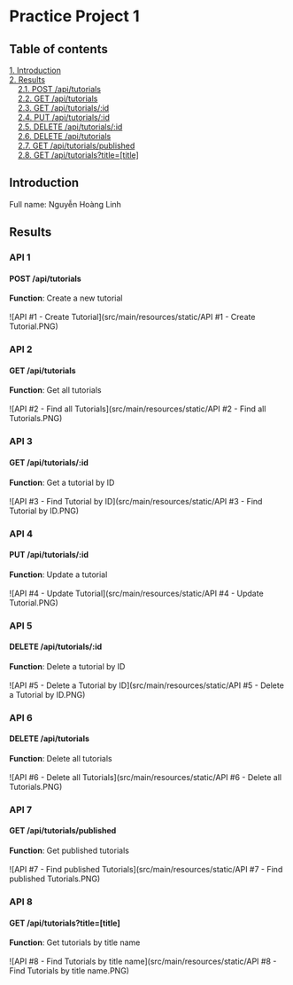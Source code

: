 # Practice Project 1

## Table of contents
[1. Introduction](#introduction) <br/>
[2. Results](#results) <br/>
&nbsp;&nbsp;&nbsp;&nbsp;[2.1. POST /api/tutorials](#api-1) <br/>
&nbsp;&nbsp;&nbsp;&nbsp;[2.2. GET /api/tutorials](#api-2) <br/>
&nbsp;&nbsp;&nbsp;&nbsp;[2.3. GET /api/tutorials/:id](#api-3) <br/>
&nbsp;&nbsp;&nbsp;&nbsp;[2.4. PUT /api/tutorials/:id](#api-4) <br/>
&nbsp;&nbsp;&nbsp;&nbsp;[2.5. DELETE /api/tutorials/:id](#api-5) <br/>
&nbsp;&nbsp;&nbsp;&nbsp;[2.6. DELETE /api/tutorials](#api-6) <br/>
&nbsp;&nbsp;&nbsp;&nbsp;[2.7. GET /api/tutorials/published](#api-7) <br/>
&nbsp;&nbsp;&nbsp;&nbsp;[2.8. GET /api/tutorials?title=[title]](#api-8) <br/>


## Introduction
Full name: Nguyễn Hoàng Linh

## Results
### API 1
#### POST /api/tutorials
**Function**: Create a new tutorial <br/> <br/>
![API #1 - Create Tutorial](src/main/resources/static/API #1 - Create Tutorial.PNG)

### API 2
#### GET /api/tutorials
**Function**: Get all tutorials <br/> <br/>
![API #2 - Find all Tutorials](src/main/resources/static/API #2 - Find all Tutorials.PNG)

### API 3
#### GET /api/tutorials/:id
**Function**: Get a tutorial by ID <br/> <br/>
![API #3 - Find Tutorial by ID](src/main/resources/static/API #3 - Find Tutorial by ID.PNG)

### API 4
#### PUT /api/tutorials/:id
**Function**: Update a tutorial <br/> <br/>
![API #4 - Update Tutorial](src/main/resources/static/API #4 - Update Tutorial.PNG)

### API 5
#### DELETE /api/tutorials/:id
**Function**: Delete a tutorial by ID <br/> <br/>
![API #5 - Delete a Tutorial by ID](src/main/resources/static/API #5 - Delete a Tutorial by ID.PNG)

### API 6
#### DELETE /api/tutorials
**Function**: Delete all tutorials <br/> <br/>
![API #6 - Delete all Tutorials](src/main/resources/static/API #6 - Delete all Tutorials.PNG)

### API 7
#### GET /api/tutorials/published
**Function**: Get published tutorials <br/> <br/>
![API #7 - Find published Tutorials](src/main/resources/static/API #7 - Find published Tutorials.PNG)

### API 8
#### GET /api/tutorials?title=[title] <br/>
**Function**: Get tutorials by title name <br/> <br/>
![API #8 - Find Tutorials by title name](src/main/resources/static/API #8 - Find Tutorials by title name.PNG)